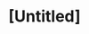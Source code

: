---
pid: fs246
title: "[Untitled]"
location_transcription: 
coordinates: "[-75.150132189725, 39.955767128618]"
zipcode: 
gen_neighborhood: 
neighborhood: 
outside_phl: 
age: 
age_range: 
instagram: 
image_file_name: fs_246.jpg
proposal_transcription: 
topic: Unknown
topic_summary: '0'
type: Other No Form
keywords_other: 
credit: 
image_labels: 
twitter: 
facebook: 
permalink: "/monuments/fs246/"
layout: item-page
---